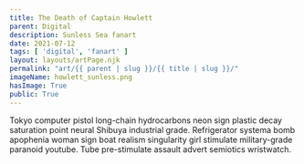 ```yaml
---
title: The Death of Captain Howlett
parent: Digital
description: Sunless Sea fanart 
date: 2021-07-12
tags: [ 'digital', 'fanart' ]
layout: layouts/artPage.njk
permalink: "art/{{ parent | slug }}/{{ title | slug }}/"
imageName: howlett_sunless.png
hasImage: True
public: True
---
```

Tokyo computer pistol long-chain hydrocarbons neon sign plastic decay saturation point neural Shibuya industrial grade. Refrigerator systema bomb apophenia woman sign boat realism singularity girl stimulate military-grade paranoid youtube. Tube pre-stimulate assault advert semiotics wristwatch. 